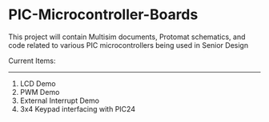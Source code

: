 # PIC-Microcontroller-Boards
This project will contain Multisim documents, Protomat schematics, and code related to various PIC microcontrollers being used in Senior Design

Current Items:
***
1.  LCD Demo
2.  PWM Demo
3.  External Interrupt Demo
4.  3x4 Keypad interfacing with PIC24
